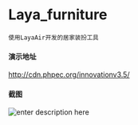 # Laya_furniture

`使用LayaAir开发的居家装扮工具`


#### 演示地址
http://cdn.phpec.org/innovationv3.5/



#### 截图
![enter description here](./Screenshot_from_2019-03-28_00-21-16.png)

